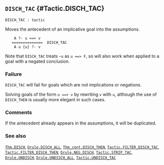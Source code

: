 ## `DISCH_TAC` {#Tactic.DISCH_TAC}


```
DISCH_TAC : tactic
```



Moves the antecedent of an implicative goal into the assumptions.


    
        A ?- u ==> v
       ==============  DISCH_TAC
        A u {u} ?- v
    
Note that `DISCH_TAC` treats `~u` as `u ==> F`, so will also work
when applied to a goal with a negated conclusion.

### Failure

`DISCH_TAC` will fail for goals which are not implications or negations.


Solving goals of the form `u ==> v` by rewriting `v` with `u`, although
the use of `DISCH_THEN` is usually more elegant in such cases.

### Comments

If the antecedent already appears in the assumptions, it will be duplicated.

### See also

[`Thm.DISCH`](#Thm.DISCH), [`Drule.DISCH_ALL`](#Drule.DISCH_ALL), [`Thm_cont.DISCH_THEN`](#Thm_cont.DISCH_THEN), [`Tactic.FILTER_DISCH_TAC`](#Tactic.FILTER_DISCH_TAC), [`Tactic.FILTER_DISCH_THEN`](#Tactic.FILTER_DISCH_THEN), [`Drule.NEG_DISCH`](#Drule.NEG_DISCH), [`Tactic.STRIP_TAC`](#Tactic.STRIP_TAC), [`Drule.UNDISCH`](#Drule.UNDISCH), [`Drule.UNDISCH_ALL`](#Drule.UNDISCH_ALL), [`Tactic.UNDISCH_TAC`](#Tactic.UNDISCH_TAC)

